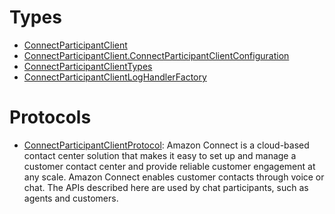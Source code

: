# Types

  - [ConnectParticipantClient](/aws-sdk-swift/reference/0.x/AWSConnectParticipant/ConnectParticipantClient)
  - [ConnectParticipantClient.ConnectParticipantClientConfiguration](/aws-sdk-swift/reference/0.x/AWSConnectParticipant/ConnectParticipantClient_ConnectParticipantClientConfiguration)
  - [ConnectParticipantClientTypes](/aws-sdk-swift/reference/0.x/AWSConnectParticipant/ConnectParticipantClientTypes)
  - [ConnectParticipantClientLogHandlerFactory](/aws-sdk-swift/reference/0.x/AWSConnectParticipant/ConnectParticipantClientLogHandlerFactory)

# Protocols

  - [ConnectParticipantClientProtocol](/aws-sdk-swift/reference/0.x/AWSConnectParticipant/ConnectParticipantClientProtocol):
    Amazon Connect is a cloud-based contact center solution that makes it easy to set up and manage a customer contact center and provide reliable customer engagement at any scale. Amazon Connect enables customer contacts through voice or chat. The APIs described here are used by chat participants, such as agents and customers.

